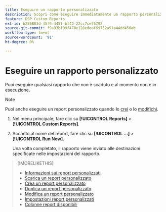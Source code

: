 ```yaml
---
title: Eseguire un rapporto personalizzato
description: Scopri come eseguire immediatamente un rapporto personalizzato.
feature: DSP Custom Reports
exl-id: b256803d-45f9-445f-bf42-22cc7ce76792
source-git-commit: f9a93bf99f470e128edeaf69752a91a44dd456ab
workflow-type: tm+mt
source-wordcount: '91'
ht-degree: 0%

---
```


# Eseguire un rapporto personalizzato

Puoi eseguire qualsiasi rapporto che non è scaduto e al momento non è in esecuzione.

>[!NOTE]
>
>Puoi anche eseguire un report personalizzato quando lo [crei](report-create.md) o lo [modifichi](report-edit.md).

1. Nel menu principale, fare clic su **[!UICONTROL Reports]** > **[!UICONTROL Custom Reports]**.

1. Accanto al nome del report, fare clic su **[!UICONTROL ...]** > **[!UICONTROL Run Now]**.

   Una volta completato, il rapporto viene inviato alle destinazioni specificate nelle impostazioni del rapporto.

>[!MORELIKETHIS]
>
>* [Informazioni sui report personalizzati](/help/dsp/reports/report-about.md)
>* [Scarica un report personalizzato](/help/dsp/reports/report-download.md)
>* [Crea un report personalizzato](/help/dsp/reports/report-create.md)
>* [Duplica un report personalizzato](/help/dsp/reports/report-copy.md)
>* [Modifica un report personalizzato](/help/dsp/reports/report-edit.md)
>* [Impostazioni report personalizzati](/help/dsp/reports/report-settings.md)
>* [Colonne report disponibili](/help/dsp/reports/report-columns.md)

